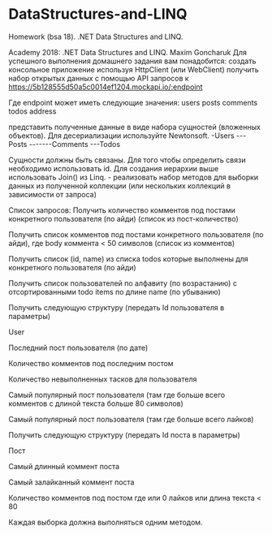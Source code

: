 # DataStructures-and-LINQ
Homework (bsa 18). .NET Data Structures and LINQ.

Academy 2018: .NET Data Structures and LINQ. Maxim Goncharuk
Для успешного выполнения домашнего задания вам понадобится:
создать консольное приложение
используя HttpClient (или WebClient) получить набор открытых данных с помощью API запросов к https://5b128555d50a5c0014ef1204.mockapi.io/:endpoint

Где endpoint может иметь следующие значения:
users
posts
comments
todos
address

представить полученные данные в виде набора сущностей (вложенных объектов). Для десериализации используйте Newtonsoft.
-Users
---Posts
-------Comments
---Todos

Сущности должны быть связаны. Для того чтобы определить связи необходимо использовать id. Для создания иерархии выше использовать Join() из Linq. - реализовать набор методов для выборки данных из полученной коллекции (или нескольких коллекций в зависимости от запроса)

Список запросов:
Получить количество комментов под постами конкретного пользователя (по айди) (список из пост-количество)

Получить список комментов под постами конкретного пользователя (по айди), где body коммента < 50 символов (список из комментов)

Получить список (id, name) из списка todos которые выполнены для конкретного пользователя (по айди)

Получить список пользователей по алфавиту (по возрастанию) с отсортированными todo items по длине name (по убыванию)

Получить следующую структуру (передать Id пользователя в параметры)

User

Последний пост пользователя (по дате)

Количество комментов под последним постом

Количество невыполненных тасков для пользователя

Самый популярный пост пользователя (там где больше всего комментов с длиной текста больше 80 символов)

Самый популярный пост пользователя (там где больше всего лайков)

Получить следующую структуру (передать Id поста в параметры)

Пост

Самый длинный коммент поста

Самый залайканный коммент поста

Количество комментов под постом где или 0 лайков или длина текста < 80

Каждая выборка должна выполняться одним методом.
